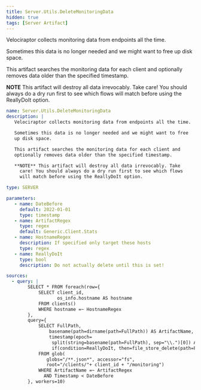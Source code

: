 ```yaml
---
title: Server.Utils.DeleteMonitoringData
hidden: true
tags: [Server Artifact]
---
```


Velociraptor collects monitoring data from endpoints all the time.

Sometimes this data is no longer needed and we might want to free
up disk space.

This artifact searches the monitoring data for each client and
optionally removes data older than the specified timestamp.

**NOTE** This artifact will destroy all data irrevocably. Take
  care! You should always do a dry run first to see which flows
  will match before using the ReallyDoIt option.


```yaml
name: Server.Utils.DeleteMonitoringData
description: |
   Velociraptor collects monitoring data from endpoints all the time.

   Sometimes this data is no longer needed and we might want to free
   up disk space.

   This artifact searches the monitoring data for each client and
   optionally removes data older than the specified timestamp.

   **NOTE** This artifact will destroy all data irrevocably. Take
     care! You should always do a dry run first to see which flows
     will match before using the ReallyDoIt option.

type: SERVER

parameters:
   - name: DateBefore
     default: 2022-01-01
     type: timestamp
   - name: ArtifactRegex
     type: regex
     default: Generic.Client.Stats
   - name: HostnameRegex
     description: If specified only target these hosts
     type: regex
   - name: ReallyDoIt
     type: bool
     description: Do not actually delete until this is set!

sources:
  - query: |
        SELECT * FROM foreach(row={
            SELECT client_id,
                   os_info.hostname AS hostname
            FROM clients()
            WHERE hostname =~ HostnameRegex
        },
        query={
            SELECT FullPath,
                basename(path=dirname(path=FullPath)) AS ArtifactName, Size,
                timestamp(epoch=
                 split(string=basename(path=FullPath), sep="\\.")[0]) AS Timestamp,
                 if(condition=ReallyDoIt, then=file_store_delete(path=FullPath)) AS ReallyDoIt
            FROM glob(
               globs="/**.json*", accessor="fs",
               root="/clients/"+ client_id + "/monitoring")
            WHERE ArtifactName =~ ArtifactRegex
              AND Timestamp < DateBefore
        }, workers=10)

```
